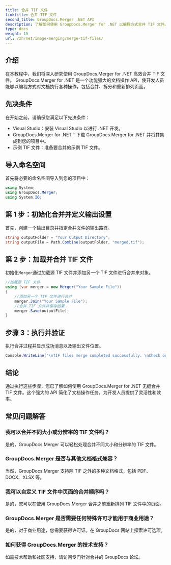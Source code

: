 ```yaml
---
title: 合并 TIF 文件
linktitle: 合并 TIF 文件
second_title: GroupDocs.Merger .NET API
description: 了解如何使用 GroupDocs.Merger for .NET 以编程方式合并 TIF 文件。面向 .NET 开发人员的高效文档操作 API。
type: docs
weight: 15
url: /zh/net/image-merging/merge-tif-files/
---
```

## 介绍
在本教程中，我们将深入研究使用 GroupDocs.Merger for .NET 高效合并 TIF 文件。 GroupDocs.Merger for .NET 是一个功能强大的文档操作 API，使开发人员能够以编程方式对文档执行各种操作，包括合并、拆分和重新排列页面。
## 先决条件
在开始之前，请确保您满足以下先决条件：
- Visual Studio：安装 Visual Studio 以进行 .NET 开发。
- GroupDocs.Merger for .NET：下载 GroupDocs.Merger for .NET 并将其集成到您的项目中。
- 示例 TIF 文件：准备要合并的示例 TIF 文件。

## 导入命名空间
首先将必要的命名空间导入到您的项目中：
```csharp
using System; 
using GroupDocs.Merger;
using System.IO;
```
## 第 1 步：初始化合并并定义输出设置
首先，创建一个输出目录并指定合并文件的输出路径。
```csharp
string outputFolder = "Your Output Directory";
string outputFile = Path.Combine(outputFolder, "merged.tif");
```
## 第 2 步：加载并合并 TIF 文件
初始化`Merger`通过加载源 TIF 文件并添加另一个 TIF 文件进行合并来对象。
```csharp
//加载源 TIF 文件
using (var merger = new Merger("Your Sample File"))
{
    //添加另一个 TIF 文件进行合并
    merger.Join("Your Sample File");
    //合并 TIF 文件并保存结果
    merger.Save(outputFile);
}
```
## 步骤 3：执行并验证
执行合并过程并显示成功消息以及输出文件位置。
```csharp
Console.WriteLine("\nTIF files merge completed successfully. \nCheck output in {0}", outputFolder);
```

## 结论
通过执行这些步骤，您已了解如何使用 GroupDocs.Merger for .NET 无缝合并 TIF 文件。这个强大的 API 简化了文档操作任务，为开发人员提供了灵活性和效率。

## 常见问题解答
### 我可以合并不同大小或分辨率的 TIF 文件吗？
是的，GroupDocs.Merger 可以轻松处理合并不同大小和分辨率的 TIF 文件。
### GroupDocs.Merger 是否与其他文档格式兼容？
当然，GroupDocs.Merger 支持除 TIF 之外的多种文档格式，包括 PDF、DOCX、XLSX 等。
### 我可以自定义 TIF 文件中页面的合并顺序吗？
是的，您可以在使用 GroupDocs.Merger 合并之前重新排列 TIF 文件中的页面。
### GroupDocs.Merger 是否需要任何特殊许可才能用于商业用途？
是的，对于商业用途，您需要获得许可证。在 GroupDocs 网站上探索许可选项。
### 如何获得 GroupDocs.Merger 的技术支持？
如需技术帮助和社区支持，请访问专门针对合并的 GroupDocs 论坛。